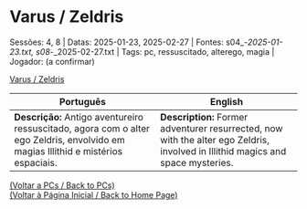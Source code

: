 
# Varus / Zeldris

Sessões: 4, 8 | Datas: 2025-01-23, 2025-02-27 | Fontes: s04_-_2025-01-23.txt, s08_-_2025-02-27.txt | Tags: pc, ressuscitado, alterego, magia | Jogador: (a confirmar)

[Varus / Zeldris](varus_zeldris.png)

| Português | English |
|-----------|---------|
| **Descrição:** Antigo aventureiro ressuscitado, agora com o alter ego Zeldris, envolvido em magias Illithid e mistérios espaciais. | **Description:** Former adventurer resurrected, now with the alter ego Zeldris, involved in Illithid magics and space mysteries. |

[(Voltar a PCs / Back to PCs)](pcs.md)  
[(Voltar à Página Inicial / Back to Home Page)](home.md)



















